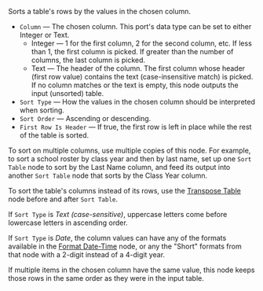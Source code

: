 Sorts a table's rows by the values in the chosen column.

   - `Column` — The chosen column. This port's data type can be set to either Integer or Text.
      - Integer — 1 for the first column, 2 for the second column, etc. If less than 1, the first column is picked. If greater than the number of columns, the last column is picked.
      - Text — The header of the column. The first column whose header (first row value) contains the text (case-insensitive match) is picked. If no column matches or the text is empty, this node outputs the input (unsorted) table.
   - `Sort Type` — How the values in the chosen column should be interpreted when sorting.
   - `Sort Order` — Ascending or descending.
   - `First Row Is Header` — If true, the first row is left in place while the rest of the table is sorted.

To sort on multiple columns, use multiple copies of this node. For example, to sort a school roster by class year and then by last name, set up one `Sort Table` node to sort by the Last Name column, and feed its output into another `Sort Table` node that sorts by the Class Year column.

To sort the table's columns instead of its rows, use the [Transpose Table](vuo-node://vuo.table.transpose) node before and after `Sort Table`.

If `Sort Type` is *Text (case-sensitive)*, uppercase letters come before lowercase letters in ascending order.

If `Sort Type` is *Date*, the column values can have any of the formats available in the [Format Date-Time](vuo-node://vuo.time.format) node, or any the "Short" formats from that node with a 2-digit instead of a 4-digit year.

If multiple items in the chosen column have the same value, this node keeps those rows in the same order as they were in the input table.
